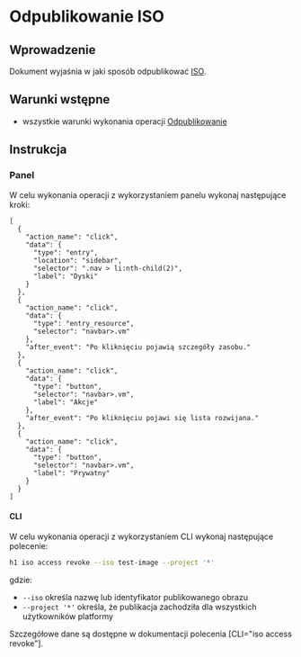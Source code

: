 # Odpublikowanie ISO

## Wprowadzenie

Dokument wyjaśnia w jaki sposób odpublikować [ISO](/resource/storage/iso.md).

## Warunki wstępne

* wszystkie warunki wykonania operacji [Odpublikowanie](/resource/storage/iso.md#odpublikowanie)

## Instrukcja

### Panel

W celu wykonania operacji z wykorzystaniem panelu wykonaj następujące kroki:

```guide
[
  {
    "action_name": "click",
    "data": {
      "type": "entry",
      "location": "sidebar",
      "selector": ".nav > li:nth-child(2)",
      "label": "Dyski"
    }
  },
  {
    "action_name": "click",
    "data": {
      "type": "entry_resource",
      "selector": "navbar>.vm"
    },
    "after_event": "Po kliknięciu pojawią szczegóły zasobu."
  },
  {
    "action_name": "click",
    "data": {
      "type": "button",
      "selector": "navbar>.vm",
      "label": "Akcje"
    },
    "after_event": "Po kliknięciu pojawi się lista rozwijana."
  },
  {
    "action_name": "click",
    "data": {
      "type": "button",
      "selector": "navbar>.vm",
      "label": "Prywatny"
    }
  }
]
```

#### CLI

W celu wykonania operacji z wykorzystaniem CLI wykonaj następujące polecenie:

```bash
h1 iso access revoke --iso test-image --project '*'
```

gdzie:

 * ```--iso``` określa nazwę lub identyfikator publikowanego obrazu
 * ```--project '*'``` określa, że publikacja zachodziła dla wszystkich użytkowników platformy

Szczegółowe dane są dostępne w dokumentacji polecenia [CLI="iso access revoke"].
